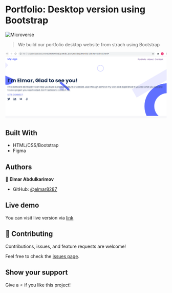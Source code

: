 # Portfolio: Desktop version using Bootstrap

![Microverse](https://img.shields.io/badge/Microverse-blueviolet)

> We build our portfolio desktop website from strach using Bootstrap

![Screen Shot](./desktop-version.PNG)


## Built With

- HTML/CSS/Bootstrap
- Figma

## Authors

👤 **Elmar Abdulkarimov**

- GitHub: [@elmar8287](https://github.com/elmar8287)


## Live demo
You can visit live version via [link](https://elmar8287.github.io/portfolio.github.io/)


## 🤝 Contributing

Contributions, issues, and feature requests are welcome!

Feel free to check the [issues page](../../issues/).

## Show your support

Give a ⭐️ if you like this project!
